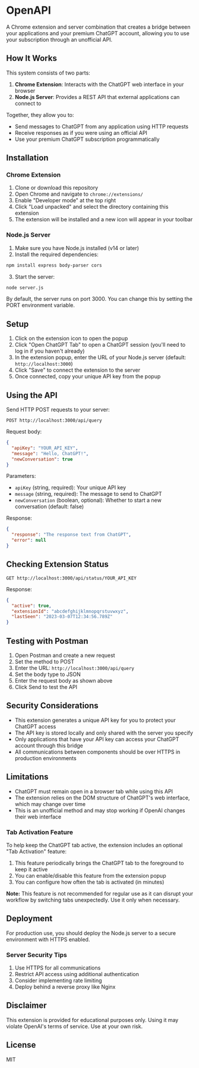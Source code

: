 # OpenAPI

A Chrome extension and server combination that creates a bridge between your applications and your premium ChatGPT account, allowing you to use your subscription through an unofficial API.

## How It Works

This system consists of two parts:

1. **Chrome Extension**: Interacts with the ChatGPT web interface in your browser
2. **Node.js Server**: Provides a REST API that external applications can connect to

Together, they allow you to:
- Send messages to ChatGPT from any application using HTTP requests
- Receive responses as if you were using an official API
- Use your premium ChatGPT subscription programmatically

## Installation

### Chrome Extension

1. Clone or download this repository
2. Open Chrome and navigate to `chrome://extensions/`
3. Enable "Developer mode" at the top right
4. Click "Load unpacked" and select the directory containing this extension
5. The extension will be installed and a new icon will appear in your toolbar

### Node.js Server

1. Make sure you have Node.js installed (v14 or later)
2. Install the required dependencies:

```bash
npm install express body-parser cors
```

3. Start the server:

```bash
node server.js
```

By default, the server runs on port 3000. You can change this by setting the PORT environment variable.

## Setup

1. Click on the extension icon to open the popup
2. Click "Open ChatGPT Tab" to open a ChatGPT session (you'll need to log in if you haven't already)
3. In the extension popup, enter the URL of your Node.js server (default: `http://localhost:3000`)
4. Click "Save" to connect the extension to the server
5. Once connected, copy your unique API key from the popup

## Using the API

Send HTTP POST requests to your server:

```
POST http://localhost:3000/api/query
```

Request body:

```json
{
  "apiKey": "YOUR_API_KEY",
  "message": "Hello, ChatGPT!",
  "newConversation": true
}
```

Parameters:
- `apiKey` (string, required): Your unique API key
- `message` (string, required): The message to send to ChatGPT
- `newConversation` (boolean, optional): Whether to start a new conversation (default: false)

Response:

```json
{
  "response": "The response text from ChatGPT",
  "error": null
}
```

## Checking Extension Status

```
GET http://localhost:3000/api/status/YOUR_API_KEY
```

Response:

```json
{
  "active": true,
  "extensionId": "abcdefghijklmnopqrstuvwxyz",
  "lastSeen": "2023-03-07T12:34:56.789Z"
}
```

## Testing with Postman

1. Open Postman and create a new request
2. Set the method to POST
3. Enter the URL: `http://localhost:3000/api/query`
4. Set the body type to JSON
5. Enter the request body as shown above
6. Click Send to test the API

## Security Considerations

- This extension generates a unique API key for you to protect your ChatGPT access
- The API key is stored locally and only shared with the server you specify
- Only applications that have your API key can access your ChatGPT account through this bridge
- All communications between components should be over HTTPS in production environments

## Limitations

- ChatGPT must remain open in a browser tab while using this API
- The extension relies on the DOM structure of ChatGPT's web interface, which may change over time
- This is an unofficial method and may stop working if OpenAI changes their web interface

### Tab Activation Feature

To help keep the ChatGPT tab active, the extension includes an optional "Tab Activation" feature:

1. This feature periodically brings the ChatGPT tab to the foreground to keep it active
2. You can enable/disable this feature from the extension popup
3. You can configure how often the tab is activated (in minutes)

**Note:** This feature is not recommended for regular use as it can disrupt your workflow by switching tabs unexpectedly. Use it only when necessary.

## Deployment

For production use, you should deploy the Node.js server to a secure environment with HTTPS enabled.

### Server Security Tips

1. Use HTTPS for all communications
2. Restrict API access using additional authentication
3. Consider implementing rate limiting
4. Deploy behind a reverse proxy like Nginx

## Disclaimer

This extension is provided for educational purposes only. Using it may violate OpenAI's terms of service. Use at your own risk.

## License

MIT 